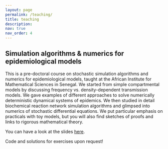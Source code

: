 ```yaml
---
layout: page
permalink: /teaching/
title: teaching
description:
nav: true
nav_order: 4
---
```

<h2>Simulation algorithms & numerics for epidemiological models </h2>
This is a pre-doctoral course on stochastic simulation algorithms and numerics for epidemiological models, taught at the African Institute for Mathematical Sciences in Senegal. We started from simple compartmental models by discussing frequency vs. density-dependent transmission models. We gave examples of different approaches to solve numerically deterministic dynamical systems of epidemics. We then studied in detail biochemical reaction network simulation algorithms and glimpsed into numerics of stochastic differential equations. We put particular emphasis on practicals with toy models, but you will also find sketches of proofs and links to rigorous mathematical theory.

You can have a look at the slides <a href="/assets/pdf/MaModAfrica_TrainingSchoolSenegal2023_modsimul_20240111.pdf">here</a>.

Code and solutions for exercises upon request!
